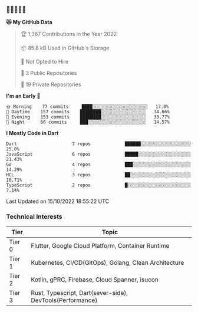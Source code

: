 ### 🤯🤯🤯🤯🤯

<!--START_SECTION:waka-->
**🐱 My GitHub Data** 

> 🏆 1,367 Contributions in the Year 2022
 > 
> 📦 85.8 kB Used in GitHub's Storage 
 > 
> 🚫 Not Opted to Hire
 > 
> 📜 3 Public Repositories 
 > 
> 🔑 19 Private Repositories  
 > 
**I'm an Early 🐤** 

```text
🌞 Morning    77 commits     ████░░░░░░░░░░░░░░░░░░░░░   17.0% 
🌆 Daytime    157 commits    ████████░░░░░░░░░░░░░░░░░   34.66% 
🌃 Evening    153 commits    ████████░░░░░░░░░░░░░░░░░   33.77% 
🌙 Night      66 commits     ███░░░░░░░░░░░░░░░░░░░░░░   14.57%

```


**I Mostly Code in Dart** 

```text
Dart                     7 repos             ██████░░░░░░░░░░░░░░░░░░░   25.0% 
JavaScript               6 repos             █████░░░░░░░░░░░░░░░░░░░░   21.43% 
Go                       4 repos             ███░░░░░░░░░░░░░░░░░░░░░░   14.29% 
HCL                      3 repos             ██░░░░░░░░░░░░░░░░░░░░░░░   10.71% 
TypeScript               2 repos             █░░░░░░░░░░░░░░░░░░░░░░░░   7.14%

```



 Last Updated on 15/10/2022 18:55:22 UTC
<!--END_SECTION:waka-->

### Technical Interests

| Tier | Topic | 
| -------- | -------- |
| Tier 0 | Flutter, Google Cloud Platform, Container Runtime |
| Tier 1 | Kubernetes, CI/CD(GitOps), Golang, Clean Architecture |
| Tier 2 | Kotlin, gPRC, Firebase, Cloud Spanner, isucon | 
| Tier 3 | Rust, Typescript, Dart(sever-side), DevTools(Performance) |
